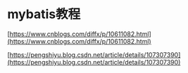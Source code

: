 # mybatis教程

[https://www.cnblogs.com/diffx/p/10611082.html](https://www.cnblogs.com/diffx/p/10611082.html)
​

[https://pengshiyu.blog.csdn.net/article/details/107307390](https://pengshiyu.blog.csdn.net/article/details/107307390)
